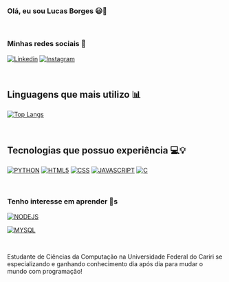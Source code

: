 ### Olá, eu sou Lucas Borges 😃🚀
<br/>

### Minhas redes sociais 📱


[![Linkedin](https://img.shields.io/badge/LinkedIn-0077B5?style=for-the-badge&logo=linkedin&logoColor=white)](https://www.linkedin.com/in/lucas-borges-de-almeida-61356223a/)
[![Instagram](https://img.shields.io/badge/Instagram-E4405F?style=for-the-badge&logo=instagram&logoColor=white)](https://www.instagram.com/lucas.borges_almeida/)

<br/>

## Linguagens que mais utilizo 📊

[![Top Langs](https://github-readme-stats.vercel.app/api/top-langs/?username=lucas-borges-de-almeida&layout=compact)](https://github.com/lucas-borges-de-almeida)

<br/>

##  Tecnologias que possuo experiência 💻💡

[![PYTHON](https://img.shields.io/badge/Python-3776AB?style=for-the-badge&logo=python&logoColor=white)](https://img.shields.io/badge/Python-3776AB?style=for-the-badge&logo=python&logoColor=white)
[![HTML5](https://img.shields.io/badge/HTML5-E34F26?style=for-the-badge&logo=html5&logoColor=white)](https://img.shields.io/badge/HTML5-E34F26?style=for-the-badge&logo=html5&logoColor=white)
[![CSS](https://img.shields.io/badge/CSS3-1572B6?style=for-the-badge&logo=css3&logoColor=white)](https://img.shields.io/badge/CSS3-1572B6?style=for-the-badge&logo=css3&logoColor=white)
[![JAVASCRIPT](https://img.shields.io/badge/JavaScript-F7DF1E?style=for-the-badge&logo=javascript&logoColor=black)](https://img.shields.io/badge/JavaScript-F7DF1E?style=for-the-badge&logo=javascript&logoColor=black)
[![C](https://img.shields.io/badge/C-00599C?style=for-the-badge&logo=c&logoColor=white)](https://img.shields.io/badge/C-00599C?style=for-the-badge&logo=c&logoColor=white)

<br/>

### Tenho interesse em aprender 📓s
[![NODEJS](https://img.shields.io/badge/Node.js-43853D?style=for-the-badge&logo=node.js&logoColor=white)](https://img.shields.io/badge/Node.js-43853D?style=for-the-badge&logo=node.js&logoColor=white)

[![MYSQL](https://img.shields.io/badge/MySQL-00000F?style=for-the-badge&logo=mysql&logoColor=white)](https://img.shields.io/badge/MySQL-00000F?style=for-the-badge&logo=mysql&logoColor=white)

<br/>

Estudante de Ciências da Computação na Universidade Federal do Cariri se especializando e ganhando conhecimento dia após dia para mudar o mundo com programação!
